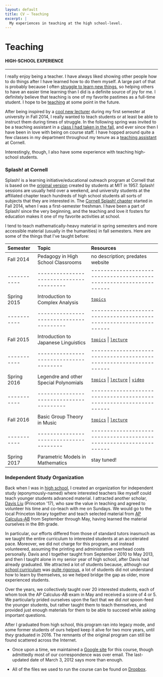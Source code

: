 ```yaml
---
layout: default
title: CV — Teaching
excerpt: |
  My experiences in teaching at the high school-level.
---
```


# Teaching

#### HIGH-SCHOOL EXPERIENCE

----

I really enjoy being a teacher. I have always liked showing other people how to
do things after I have learned how to do them myself. A large part of that is
probably because I often [struggle to learn new things][sagan], so helping others
to have an easier time learning than I did is a definite source of joy for me. I
definitely believe that teaching is one of my favorite pastimes as a full-time
student. I hope to be [teaching][kinds] at some point in the future.

After being inspired by a [cool new lecturer][sid] during my first semester at
university in Fall 2014, I really wanted to teach students or at least be able to
instruct them during times of struggle. In the following spring was invited to be
a teaching assistant in a [class I had taken in the fall][discrete], and ever
since then I have been in love with being on course staff. I have hopped around
quite a few classes in my department throughout my tenure as a [teaching
assistant][TA] at Cornell.

Interestingly, though, I also have some experience with teaching high-school students.

### Splash! at Cornell

Splash! is a learning initiative/educational outreach program at Cornell that is
based on the [original version][splash-mit] created by students at MIT in 1957.
Splash! sessions are usually held over a weekend, and university students at the
affiliated chapter teach hundreds of high school students all sorts of subjects
that they are interested in. The [Cornell Splash! chapter][splash-cu] started in
Fall 2014, when I was a first-semester freshman. I have been a part of Splash!
since the very beginning, and the teaching and love it fosters for education
makes it one of my favorite activities at school.

I tend to teach mathematically-heavy material in spring semesters and more accessible
material (usually in the humanities) in fall semesters. Here are some of the things
that I've taught before:

<div class="well well-md" markdown="1">

| Semester    | Topic                                  | Resources                                                          |
| :---------- | :--------------------------------------| :----------------------------------------------------------------- |
| Fall 2014   | Pedagogy in High School Classrooms     | no description; predates website                                   |
| ----------- | ---------------------------------------| ------------------------------------------------------------------ |
| Spring 2015 | Introduction to Complex Analysis       | [`topics`][complex]                                                |
| ----------- | ---------------------------------------| ------------------------------------------------------------------ |
| Fall 2015   | Introduction to Japanese Linguistics   | [`topics`][jap] &#124; [`lecture`][jap-lec]                        |
| ----------- | -------------------------------------- | ------------------------------------------------------------------ |
| Spring 2016 | Legendre and other Special Polynomials | [`topics`][poly] &#124; [`lecture`][poly-lec] &#124; [`video`][yt] |
| ----------- | ---------------------------------------| ------------------------------------------------------------------ |
| Fall 2016   | Basic Group Theory in Music            | [`topics`][groups] &#124; [`lecture`][groups-lec]                  |
| ----------- | -------------------------------------- | ------------------------------------------------------------------ |
| Spring 2017 | Parametric Models in Mathematics       | stay tuned!                                                        |

</div>

### Independent Study Organization

Back when I was in [high school][sbhs], I created an organization for independent
study (eponymously-named) where interested teachers like myself could teach younger
students advanced material. I attracted another scholar, [Davis Liu][davis]
(Princeton '17), who saw the value in teaching and agreed to volunteer his time
and co-teach with me on Sundays. We would go to the local Princeton library
together and teach selected material from [AP Calculus-AB][calc-ab] from
September through May, having learned the material ourselves in the 8th grade.

In particular, our efforts differed from those of standard tutors inasmuch as we
taught the entire curriculum to interested students at an accelerated pace.
Moreover, we did not charge for this program, and instead volunteered, assuming
the printing and administrative overhead costs personally. Davis and I together
taught from September 2010 to May 2013, and then I taught alone in my senior year
of high school, after Davis had already graduated. We attracted a lot of students
because, although our [school curriculum][sbhs-curr] was [quite rigorous][cakir],
a lot of students did not understand how to learn by themselves, so we helped
bridge the gap as older, more experienced students.

Over the years, we collectively taught over 20 interested students, each of whom
took the AP Calculus-AB exam in May and received a score of 4 or 5. We particularly
prided ourselves upon the fact that we did *not* spoon-feed the younger students,
but rather taught them to teach themselves, and provided just enough materials
for them to be able to succeed while asking important questions.

After I graduated from high school, this program ran into legacy mode, and some
former students of ours helped keep it alive for two more years, until *they*
graduated in 2016\. The remnants of the original program can still be found
scattered across the Internet.

* Once upon a time, we maintained a [Google site][iso] for this course, though
  admittedly most of our correspondence was over email. The last-updated date of
  March 3, 2012 says more than enough.

* All of the files we used to run the course can be found on [Dropbox][iso-dropbox].

[sagan]:       http://www.goodreads.com/quotes/1103405

[sid]:         http://www.cs.cornell.edu/~sidch
[discrete]:    http://www.cs.cornell.edu/courses/cs2800/2014fa/schedule.html
[TA]:          {{site.base}}/cv/index.html#teaching
[kinds]:       http://matt.might.net/articles/nine-kinds-of-students
[2800]:        http://www.cs.cornell.edu/courses/cs2800
[3410]:        http://www.cs.cornell.edu/courses/cs3410
[3110]:        http://www.cs.cornell.edu/courses/cs3110
[piazza]:      http://www.piazza.com

[splash-cu]:   https://cornell.learningu.org
[splash-mit]:  https://esp.mit.edu/learn/Splash/index.html
[complex]:     https://cornell.learningu.org/learn/Splash/2015_Spring/catalog#cat5
[jap]:         https://cornell.learningu.org/learn/Splash/2015_Fall/catalog#cat2
[jap-lec]:     {{site.base}}/media/intro-jap.pdf
[poly]:        https://cornell.learningu.org/learn/Splash/2016_Spring/catalog#cat5
[poly-lec]:    {{site.base}}/media/spec-poly.pdf
[yt]:          https://www.youtube.com/watch?v=1VGFAbL0VHc
[groups]:      https://cornell.learningu.org/learn/Splash/2016_Fall/catalog#cat5
[groups-lec]:  {{site.base}}/media/music-groups.pdf

[sbhs]:        http://www.sbschools.org/schools/sbhs
[davis]:       https://www.linkedin.com/in/davisliu95
[calc-ab]:     http://apcentral.collegeboard.com/apc/members/exam/exam_information/232050.html
[sbhs-curr]:   http://www.sbschools.org/schools/sbhs/school_information/courses.php#listing
[cakir]:       http://www.sbschools.org/schools/sbhs/academic_departments/science/mcakir
[iso]:         https://sites.google.com/site/independentstudyapcalculusab
[iso-dropbox]: https://www.dropbox.com/sh/3t7lc8r21p39qz5/AADSufpzebET35UJNsT3yaHla